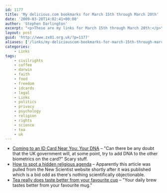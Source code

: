 ```yaml
---
id: 1177
title: 'My delicious.com bookmarks for March 15th through March 20th'
date: '2009-03-20T14:02:41+00:00'
author: 'Stephen Darlington'
excerpt: "<p>These are my links for March 15th through March 20th:</p>\n<ul>\n<li><a href=\"http://www.computerworlduk.com/community/blogs/index.cfm?entryid=2013&amp;blogid=14\">Coming to an ID Card Near You: Your DNA</a> - &quot;Can there be any doubt that the UK government will, at some point, try to add DNA to the other biometrics on the card?&quot; Scary stuff.</li>\n<li><a href=\"https://www.sott.net/articles/show/177635-How-to-spot-a-hidden-religious-agenda\">How to spot a hidden religious agenda</a> - Apparently this article was pulled from the New Scientist website shortly after it was published which is a bid odd as there&#39;s nothing scientifically objectionable.</li>\n<li><a href=\"http://www.telegraph.co.uk/news/newstopics/howaboutthat/4981229/Tea-really-does-taste-better-from-your-favourite-cup.html\">Tea really does taste better from your favourite cup</a> - &quot;Your daily brew tastes better from your favourite mug.&quot;</li>\n\n</ul>"
layout: post
guid: 'http://www.zx81.org.uk/?p=1177'
aliases: ['/links/my-deliciouscom-bookmarks-for-march-15th-through-march-20th.html']
categories:
    - Links
tags:
    - civilrights
    - coffee
    - darwin
    - faith
    - food
    - freedom
    - idcards
    - legal
    - Links
    - politics
    - privacy
    - psychology
    - religion
    - rights
    - science
    - tea
    - uk
---
```


- [Coming to an ID Card Near You: Your DNA](http://www.computerworlduk.com/community/blogs/index.cfm?entryid=2013&blogid=14) – "Can there be any doubt that the UK government will, at some point, try to add DNA to the other biometrics on the card?" Scary stuff.
- [How to spot a hidden religious agenda](https://www.sott.net/articles/show/177635-How-to-spot-a-hidden-religious-agenda) – Apparently this article was pulled from the New Scientist website shortly after it was published which is a bid odd as there's nothing scientifically objectionable.
- [Tea really does taste better from your favourite cup](http://www.telegraph.co.uk/news/newstopics/howaboutthat/4981229/Tea-really-does-taste-better-from-your-favourite-cup.html) – "Your daily brew tastes better from your favourite mug."